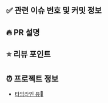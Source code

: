 <!--
  제목은 [STEP] (작업한 내용) 로 작성해 주세요
  예시: [STEP-5] 이커머스 시스템 설계 
-->
## ✅ 관련 이슈 번호 및 커밋 정보
<!--
  이슈를 먼저 만든 후 #숫자를 통해 이슈를 적고, 오른쪽에는 관련 커밋들을 기록합니다.
  예시 : #13 : 06f7c46d68b384702e6f941863eb6853708df2cd
-->

## 🔥 PR 설명
<!-- 해당 PR이 왜 발생했고, 어떤부분에 대한 작업인지 작성해주세요. -->

## ⭐️ 리뷰 포인트
<!-- 
    해당 PR 요청 시, 노력했던 부분을 나열해주세요.
    팀원이 함께 고민해주었으면 하는 내용을 간략하게 기재해주세요.
-->

## ⏰ 프로젝트 정보
- [타임라인 뷰](https://github.com/users/lostcatbox/projects/3/views/3)
